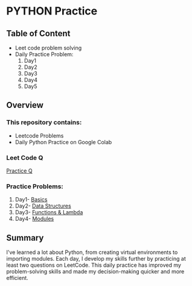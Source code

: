 # PYTHON Practice

## Table of Content 
* Leet code problem solving
* Daily Practice Problem:
  1. Day1
  2. Day2
  3. Day3
  4. Day4
  5. Day5

## Overview
### This repository contains: 
* Leetcode Problems
* Daily Python Practice on Google Colab

### Leet Code Q
[Practice Q](https://github.com/Geetika-Behl/Python-/blob/main/Q%20practice)

### Practice Problems:
1. Day1- [Basics](https://github.com/Geetika-Behl/Python-/blob/main/Day1.ipynb)
2. Day2- [Data Structures](https://github.com/Geetika-Behl/Python-/blob/main/Day2.ipynb)
3. Day3- [Functions & Lambda](https://github.com/Geetika-Behl/Python-/blob/main/Day3_Function.ipynb)
4. Day4- [Modules](https://github.com/Geetika-Behl/Python-/blob/main/Day_4.ipynb)

## Summary 
<p1> I've learned a lot about Python, from creating virtual environments to importing modules. Each day, I develop my skills further by practicing at least two questions on LeetCode. This daily practice has improved my problem-solving skills and made my decision-making quicker and more efficient. </p1>
